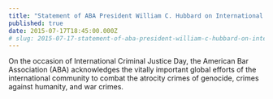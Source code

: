 ```yaml
---
title: "Statement of ABA President William C. Hubbard on International Criminal Justice Day – July 17, 2015"
published: true
date: 2015-07-17T18:45:00.000Z
# slug: 2015-07-17-statement-of-aba-president-william-c-hubbard-on-international-criminal-justice-day-july-17-2015
---
```


On the occasion of International Criminal Justice Day, the American Bar Association (ABA) acknowledges the vitally important global efforts of the international community to combat the atrocity crimes of genocide, crimes against humanity, and war crimes.

